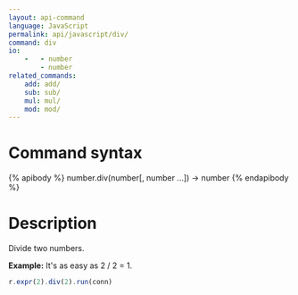 ```yaml
---
layout: api-command
language: JavaScript
permalink: api/javascript/div/
command: div
io:
    -   - number
        - number
related_commands:
    add: add/
    sub: sub/
    mul: mul/
    mod: mod/
---
```


# Command syntax #

{% apibody %}
number.div(number[, number ...]) &rarr; number
{% endapibody %}

# Description #

Divide two numbers.

__Example:__ It's as easy as 2 / 2 = 1.

```js
r.expr(2).div(2).run(conn)
```


